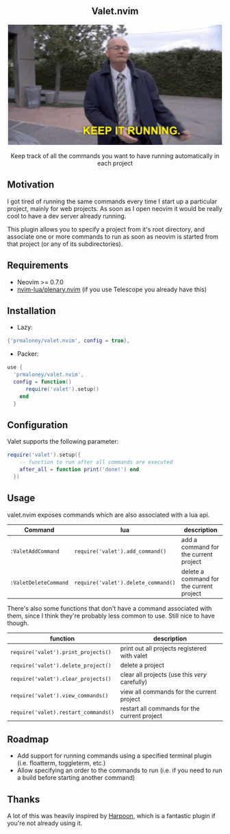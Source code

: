 <p align="center">
  <h2 align="center">Valet.nvim</h2>
</p>

<p align="center">
  <img src="keep-it-running.gif" width="500" >
</p>

<p align="center">
Keep track of all the commands you want to have running automatically in each project
</p>

## Motivation

I got tired of running the same commands every time I start up a particular
project, mainly for web projects. As soon as I open neovim it would be really
cool to have a dev server already running.

This plugin allows you to specify a
project from it's root directory, and associate one or more commands to run as
soon as neovim is started from that project (or any of its subdirectories).

## Requirements

- Neovim >= 0.7.0
- [nvim-lua/plenary.nvim](https://github.com/nvim-lua/plenary.nvim) (if you use
  Telescope you already have this)

## Installation

- Lazy:

```lua
{'prmaloney/valet.nvim', config = true},
```

- Packer:

```lua
use {
  'prmaloney/valet.nvim',
  config = function()
      require('valet').setup()
    end
  }
```

## Configuration

Valet supports the following parameter:

```lua
require('valet').setup({
    -- function to run after all commands are executed
    after_all = function print('done!') end
  })
```

## Usage

valet.nvim exposes commands which are also associated with a lua api.

<!-- commands:start -->

| Command               | lua                                 | description                              |
| --------------------- | ----------------------------------- | ---------------------------------------- |
| `:ValetAddCommand`    | `require('valet').add_command()`    | add a command for the current project    |
| `:ValetDeleteCommand` | `require('valet').delete_command()` | delete a command for the current project |

<!-- commands:end -->

There's also some functions that don't have a command associated with them,
since I think they're probably less common to use. Still nice to have though.

| function                             | description                                    |
| ------------------------------------ | ---------------------------------------------- |
| `require('valet').print_projects()`  | print out all projects registered with valet   |
| `require('valet').delete_project()`  | delete a project                               |
| `require('valet').clear_projects()`  | clear all projects (use this _very_ carefully) |
| `require('valet').view_commands()`   | view all commands for the current project      |
| `require('valet).restart_commands()` | restart all commands for the current project   |

## Roadmap

- Add support for running commands using a specified terminal plugin (i.e.
  floatterm, toggleterm, etc.)
- Allow specifying an order to the commands to run (i.e. if you need to run a build before starting
  another command)

## Thanks

A lot of this was heavily inspired by [Harpoon](https://github.com/ThePrimeagen/harpoon), which is a fantastic plugin if you're not already using it.
